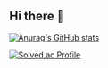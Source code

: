## Hi there 👋

<!--
**rnrn213/rnrn213** is a ✨ _special_ ✨ repository because its `README.md` (this file) appears on your GitHub profile.

Here are some ideas to get you started:

- 🔭 I’m currently working on ...
- 🌱 I’m currently learning ...
- 👯 I’m looking to collaborate on ...
- 🤔 I’m looking for help with ...
- 💬 Ask me about ...
- 📫 How to reach me: ...
- 😄 Pronouns: ...
- ⚡ Fun fact: ...
-->

[![Anurag's GitHub stats](https://github-readme-stats.vercel.app/api?username=rnrn213)](https://github.com/anuraghazra/github-readme-stats)

[![Solved.ac Profile](http://mazassumnida.wtf/api/generate_badge?boj=rnrn213)](https://solved.ac/rnrn213)
